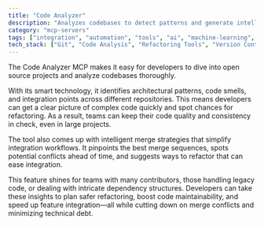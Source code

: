 ```yaml
---
title: "Code Analyzer"
description: "Analyzes codebases to detect patterns and generate intelligent merge strategies for streamlined integration and refactoring workflows."
category: "mcp-servers"
tags: ["integration", "automation", "tools", "ai", "machine-learning", "code-analysis", "refactoring", "merge-strategies"]
tech_stack: ["Git", "Code Analysis", "Refactoring Tools", "Version Control", "Merge Strategies", "Architectural Patterns", "Code Smells"]
---
```


The Code Analyzer MCP makes it easy for developers to dive into open source projects and analyze codebases thoroughly. 

With its smart technology, it identifies architectural patterns, code smells, and integration points across different repositories. This means developers can get a clear picture of complex code quickly and spot chances for refactoring. As a result, teams can keep their code quality and consistency in check, even in large projects.

The tool also comes up with intelligent merge strategies that simplify integration workflows. It pinpoints the best merge sequences, spots potential conflicts ahead of time, and suggests ways to refactor that can ease integration. 

This feature shines for teams with many contributors, those handling legacy code, or dealing with intricate dependency structures. Developers can take these insights to plan safer refactoring, boost code maintainability, and speed up feature integration—all while cutting down on merge conflicts and minimizing technical debt.